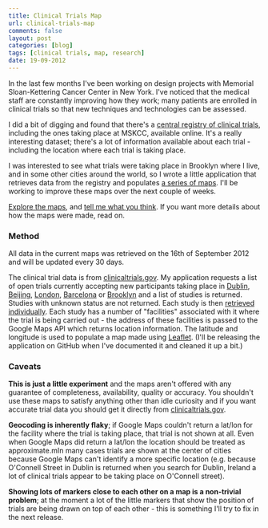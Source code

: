 ```yaml
---
title: Clinical Trials Map
url: clinical-trials-map
comments: false
layout: post
categories: [blog]
tags: [clinical trials, map, research]
date: 19-09-2012
---
```

In the last few months I've been working on design projects with Memorial Sloan-Kettering Cancer Center in New York. I've noticed that the medical staff are constantly improving how they work; many patients are enrolled in clinical trials so that new techniques and technologies can be assessed.

I did a bit of digging and found that there's a <a href="http://clinicaltrials.gov">central registry of clinical trials</a>, including the ones taking place at MSKCC, available online. It's a really interesting dataset; there's a lot of information available about each trial - including the location where each trial is taking place.

I was interested to see what trials were taking place in Brooklyn where I live, and in some other cities around the world, so I wrote a little application that retrieves data from the registry and populates <a href="http://trials.paulmay.org"> a series of maps</a>. I'll be working to improve these maps over the next couple of weeks.

<a href="http://trials.paulmay.org">Explore the maps</a>, and <a href="http://twitter.com/paulmmay">tell me what you think</a>. If you want more details about how the maps were made, read on. 

### Method
All data in the current maps was retrieved on the 16th of September 2012 and will be updated every 30 days.

The clinical trial data is from <a href="http://clinicaltrials.gov">clinicaltrials.gov</a>. My application requests a list of open trials currently accepting new participants taking place in <a href="http://clinicaltrials.gov/ct2/results?recr=Open&no_unk=Y&cntry1=EU%3AIE&locn=Dublin&displayxml=true">Dublin</a>, <a href="http://clinicaltrials.gov/ct2/results?recr=Open&no_unk=Y&cntry1=ES%3ACN&locn=beijing&displayxml=true">Beijing</a>, <a href="http://clinicaltrials.gov/ct2/results?recr=Open&no_unk=Y&cntry1=EU%3AGB&locn=London&displayxml=true">London</a>, <a href="http://clinicaltrials.gov/ct2/results?recr=Open&no_unk=Y&cntry1=EU%3AES&locn=Barcelona&displayxml=true">Barcelona</a> or  <a href="http://clinicaltrials.gov/ct2/results?recr=Open&no_unk=Y&cntry1=NA%3AUS&state1=NA%3AUS%3ANY&locn=Brooklyn&displayxml=true">Brooklyn</a> and a list of studies is returned. Studies with unknown status are not returned. Each study is then <a href="http://clinicaltrials.gov/ct2/show/NCT00463294?displayxml=true">retrieved individually</a>. Each study has a number of "facilities" associated with it where the trial is being carried out - the address of these facilities is passed to the Google Maps API which returns location information. The latitude and longitude is used to populate a map made using <a href="http://leaflet.cloudmade.com/">Leaflet</a>. (I'll be releasing the application on GitHub when I've documented it and cleaned it up a bit.)

### Caveats
<strong>This is just a little experiment</strong> and the maps aren't offered with any guarantee of completeness, availability, quality or accuracy. You shouldn't use these maps to satisfy anything other than idle curiosity and if you want accurate trial data you should get it directly from <a href="http://clinicaltrials.gov">clinicaltrials.gov</a>.

<strong>Geocoding is inherently flaky</strong>; if Google Maps couldn't return a lat/lon for the facility where the trial is taking place, that trial is not shown at all. Even when Google Maps did return a lat/lon the location should be treated as approximate.mIn many cases trials are shown at the center of cities because Google Maps can't identify a more specific location (e.g. because  O'Connell Street in Dublin is returned when you search for Dublin, Ireland a lot of clinical trials appear to be taking place on O'Connell street). 

<strong>Showing lots of markers close to each other on a map is a non-trivial problem</strong>; at the moment a lot of the little markers that show the position of trials are being drawn on top of each other - this is something I'll try to fix in the next release.  
